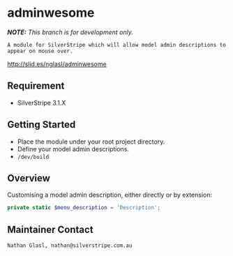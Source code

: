 # adminwesome

_**NOTE:** This branch is for development only._

	A module for SilverStripe which will allow model admin descriptions to appear on mouse over.

http://slid.es/nglasl/adminwesome

## Requirement

* SilverStripe 3.1.X

## Getting Started

* Place the module under your root project directory.
* Define your model admin descriptions.
* `/dev/build`

## Overview

Customising a model admin description, either directly or by extension:

```php
private static $menu_description = 'Description';
```

## Maintainer Contact

	Nathan Glasl, nathan@silverstripe.com.au
